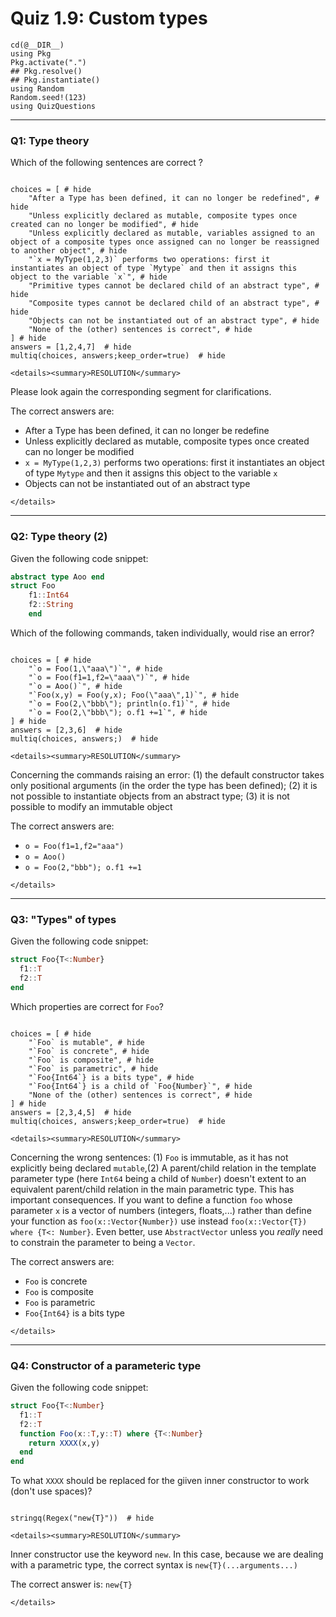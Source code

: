 # Quiz 1.9: Custom types

```@setup q0109
cd(@__DIR__)    
using Pkg      
Pkg.activate(".")  
## Pkg.resolve()   
## Pkg.instantiate()
using Random
Random.seed!(123)
using QuizQuestions
```


--------------------------------------------------------------------------------
### Q1: Type theory

Which of the following sentences are correct ?

```@example q0109

choices = [ # hide
    "After a Type has been defined, it can no longer be redefined", # hide
    "Unless explicitly declared as mutable, composite types once created can no longer be modified", # hide
    "Unless explicitly declared as mutable, variables assigned to an object of a composite types once assigned can no longer be reassigned to another object", # hide
    "`x = MyType(1,2,3)` performs two operations: first it instantiates an object of type `Mytype` and then it assigns this object to the variable `x`", # hide
    "Primitive types cannot be declared child of an abstract type", # hide
    "Composite types cannot be declared child of an abstract type", # hide
    "Objects can not be instantiated out of an abstract type", # hide
    "None of the (other) sentences is correct", # hide
] # hide
answers = [1,2,4,7]  # hide
multiq(choices, answers;keep_order=true)  # hide

```

```@raw html
<details><summary>RESOLUTION</summary>
```

Please look again the corresponding segment for clarifications.

The correct answers are:
  - After a Type has been defined, it can no longer be redefine
  - Unless explicitly declared as mutable, composite types once created can no longer be modified
  - `x = MyType(1,2,3)` performs two operations: first it instantiates an object of type `Mytype` and then it assigns this object to the variable `x`
  - Objects can not be instantiated out of an abstract type

```@raw html
</details>
```


--------------------------------------------------------------------------------
### Q2: Type theory (2)

Given the following code snippet:

```julia
abstract type Aoo end
struct Foo
    f1::Int64
    f2::String
    end
```

Which of the following commands, taken individually, would rise an error?


```@example q0109

choices = [ # hide
    "`o = Foo(1,\"aaa\")`", # hide
    "`o = Foo(f1=1,f2=\"aaa\")`", # hide
    "`o = Aoo()`", # hide
    "`Foo(x,y) = Foo(y,x); Foo(\"aaa\",1)`", # hide
    "`o = Foo(2,\"bbb\"); println(o.f1)`", # hide
    "`o = Foo(2,\"bbb\"); o.f1 +=1`", # hide
] # hide
answers = [2,3,6]  # hide
multiq(choices, answers;)  # hide

```

```@raw html
<details><summary>RESOLUTION</summary>
```

Concerning the commands raising an error: (1) the default constructor takes only positional arguments (in the order the type has been defined); (2) it is not possible to instantiate objects from an abstract type; (3) it is not possible to modify an immutable object

The correct answers are:
  - `o = Foo(f1=1,f2="aaa")`
  - `o = Aoo()`
  - `o = Foo(2,"bbb"); o.f1 +=1`

```@raw html
</details>
```



--------------------------------------------------------------------------------
### Q3: "Types" of types

Given the following code snippet:

```julia
struct Foo{T<:Number}
  f1::T
  f2::T
end
```

Which properties are correct for `Foo`?

```@example q0109

choices = [ # hide
    "`Foo` is mutable", # hide
    "`Foo` is concrete", # hide
    "`Foo` is composite", # hide
    "`Foo` is parametric", # hide
    "`Foo{Int64`} is a bits type", # hide
    "`Foo{Int64`} is a child of `Foo{Number}`", # hide
    "None of the (other) sentences is correct", # hide
] # hide
answers = [2,3,4,5]  # hide
multiq(choices, answers;keep_order=true)  # hide

```

```@raw html
<details><summary>RESOLUTION</summary>
```

Concerning the wrong sentences: (1) `Foo` is immutable, as it has not explicitly being declared `mutable`,(2) A parent/child relation in the template parameter type (here `Int64` being a child of `Number`) doesn't extent to an equivalent parent/child relation in the main parametric type. This has important consequences. If you want to define a function `foo` whose parameter `x` is a vector of numbers (integers, floats,...) rather than define your function as `foo(x::Vector{Number})` use instead `foo(x::Vector{T}) where {T<: Number}`. Even better, use `AbstractVector` unless you _really_ need to constrain the parameter to being a `Vector`.

The correct answers are:
  - `Foo` is concrete
  - `Foo` is composite
  - `Foo` is parametric
  - `Foo{Int64}` is a bits type

```@raw html
</details>
```


--------------------------------------------------------------------------------
### Q4: Constructor of a parameteric type

Given the following code snippet:

```julia
struct Foo{T<:Number}
  f1::T
  f2::T
  function Foo(x::T,y::T) where {T<:Number}
    return XXXX(x,y)
  end
end
```

To what `XXXX` should be replaced for the giiven inner constructor to work (don't use spaces)?

```@example q0109

stringq(Regex("new{T}"))  # hide

```

```@raw html
<details><summary>RESOLUTION</summary>
```

Inner constructor use the keyword `new`. In this case, because we are dealing with a parametric type, the correct syntax is `new{T}(...arguments...)`

The correct answer is: `new{T}`

```@raw html
</details>
```


